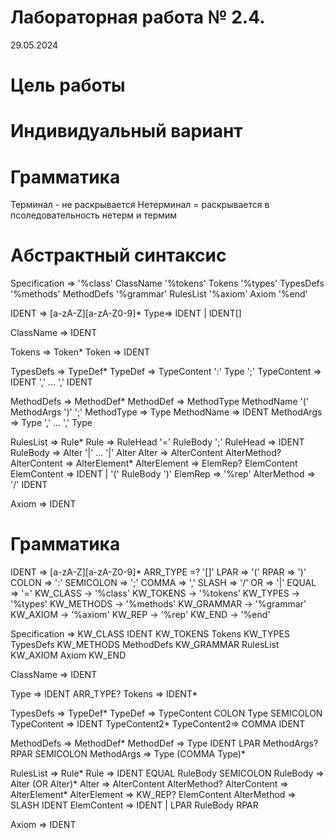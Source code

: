 # Лабораторная работа № 2.4.    
29.05.2024

# Цель работы


# Индивидуальный вариант


# Грамматика

Терминал - не раскрывается
Нетерминал = раскрывается в псоледовательность нетерм и термим

# Абстрактный синтаксис

Specification => 
    '%class' ClassName '%tokens' Tokens '%types' TypesDefs '%methods' MethodDefs '%grammar' RulesList '%axiom' Axiom '%end'

IDENT => [a-zA-Z][a-zA-Z0-9]*
Type=> IDENT | IDENT[]


ClassName => IDENT

Tokens => Token*
Token => IDENT

TypesDefs => TypeDef*
TypeDef => TypeContent ':' Type ';'
TypeContent => IDENT ',' ... ',' IDENT


MethodDefs => MethodDef*
MethodDef => MethodType MethodName '(' MethodArgs ')' ';'
MethodType => Type
MethodName => IDENT
MethodArgs => Type ',' ... ',' Type

RulesList => Rule*
Rule => RuleHead '=' RuleBody ';'
RuleHead => IDENT 
RuleBody => Alter '|' ... '|' Alter
Alter => AlterContent AlterMethod?
AlterContent => AlterElement*
AlterElement => ElemRep? ElemContent
ElemContent => IDENT | '(' RuleBody ')'
ElemRep => '%rep'
AlterMethod => '/' IDENT

Axiom => IDENT

# Грамматика


IDENT => [a-zA-Z][a-zA-Z0-9]*
ARR_TYPE =? '[]'
LPAR => '('
RPAR => ')'
COLON => ':'
SEMICOLON => ';'
COMMA => ','
SLASH => '/'
OR => '|'
EQUAL => '='
KW_CLASS -> '%class'
KW_TOKENS -> '%tokens'
KW_TYPES -> '%types'
KW_METHODS -> '%methods'
KW_GRAMMAR -> '%grammar'
KW_AXIOM -> '%axiom'
KW_REP -> '%rep'
KW_END -> '%end'

Specification =>
KW_CLASS IDENT KW_TOKENS Tokens KW_TYPES TypesDefs KW_METHODS MethodDefs KW_GRAMMAR RulesList KW_AXIOM Axiom KW_END

ClassName   => IDENT

Type        => IDENT ARR_TYPE?
Tokens      => IDENT*


TypesDefs   => TypeDef*
TypeDef     => TypeContent COLON Type SEMICOLON
TypeContent => IDENT TypeContent2*
TypeContent2=> COMMA IDENT

MethodDefs => MethodDef*
MethodDef => Type IDENT LPAR MethodArgs? RPAR SEMICOLON
MethodArgs =>  Type (COMMA Type)*

RulesList => Rule*
Rule => IDENT EQUAL RuleBody SEMICOLON
RuleBody => Alter (OR Alter)*
Alter => AlterContent AlterMethod? 
AlterContent => AlterElement*
AlterElement => KW_REP? ElemContent
AlterMethod => SLASH IDENT
ElemContent => IDENT | LPAR RuleBody RPAR

Axiom => IDENT